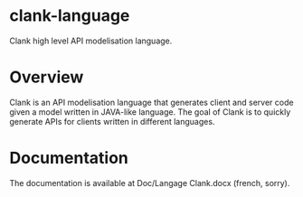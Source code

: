 # clank-language
Clank high level API modelisation language.

# Overview
Clank is an API modelisation language that generates client and server code given a model written in JAVA-like language.
The goal of Clank is to quickly generate APIs for clients written in different languages.

# Documentation
The documentation is available at Doc/Langage Clank.docx (french, sorry).
